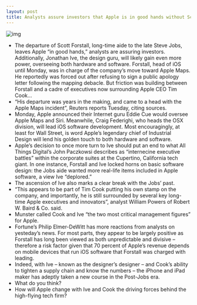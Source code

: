 ```yaml
---
layout: post
title: Analysts assure investors that Apple is in good hands without Scott Forstall
---
```

![img](http://media.idownloadblog.com/wp-content/uploads/2012/09/iPhone-5-introduction-video-Jony-Ive.jpg)
* The departure of Scott Forstall, long-time aide to the late Steve Jobs, leaves Apple “in good hands,” analysts are assuring investors. Additionally, Jonathan Ive, the design guru, will likely gain even more power, overseeing both hardware and software. Forstall, head of iOS until Monday, was in charge of the company’s move toward Apple Maps. He reportedly was forced out after refusing to sign a public apology letter following the mapping debacle. But friction was building between Forstall and a cadre of executives now surrounding Apple CEO Tim Cook…
* “His departure was years in the making, and came to a head with the Apple Maps incident”, Reuters reports Tuesday, citing sources.
* Monday, Apple announced their Internet guru Eddie Cue would oversee Apple Maps and Siri. Meanwhile, Craig Federighi, who heads the OSX division, will lead iOS software development. Most encouragingly, at least for Wall Street, is word Apple’s legendary chief of Industrial Design will lend his golden touch to both hardware and software.
* Apple’s decision to once more turn to Ive should put an end to what All Things Digital’s John Paczkowsi describes as “internecine executive battles” within the corporate suites at the Cupertino, California tech giant. In one instance, Forstall and Ive locked horns on basic software design: the Jobs aide wanted more real-life items included in Apple software, a view Ive “deplored.”
* The ascension of Ive also marks a clear break with the Jobs’ past.
* “This appears to be part of Tim Cook putting his own stamp on the company, and importantly, he is still surrounded by several key long-time Apple executives and innovators”, analyst William Powers of Robert W. Baird & Co. said.
* Munster called Cook and Ive “the two most critical management figures” for Apple.
* Fortune’s Philip Elmer-DeWitt has more reactions from analysts on yesteday’s news. For most parts, they appear to be largely positive as Forstall has long been viewed as both unpredictable and divisive – therefore a risk factor given that 70 percent of Apple’s revenue depends on mobile devices that run iOS software that Forstall was charged with leading.
* Indeed, with Ive – known as the designer’s designer – and Cook’s ability to tighten a supply chain and know the numbers – the iPhone and iPad maker has adeptly taken a new course in the Post-Jobs era.
* What do you think?
* How will Apple change with Ive and Cook the driving forces behind the high-flying tech firm?

